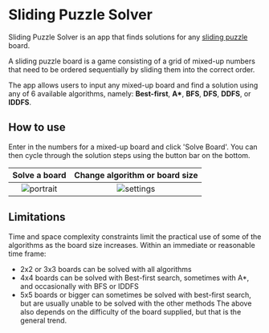 # Sliding Puzzle Solver
Sliding Puzzle Solver is an app that finds solutions for any [sliding puzzle](https://en.wikipedia.org/wiki/Sliding_puzzle) board.

A sliding puzzle board is a game consisting of a grid of mixed-up numbers that need to be ordered sequentially by sliding them into the correct order.

The app allows users to input any mixed-up board and find a solution using any of 6 available algorithms, namely: __Best-first__, __A*__, __BFS__, __DFS__, __DDFS__, or __IDDFS__.

## How to use
Enter in the numbers for a mixed-up board and click 'Solve Board'. You can then cycle through the solution steps using the button bar on the bottom.

Solve a board              |  Change algorithm or board size
:-------------------------:|:-------------------------:
![portrait](https://github.com/user-attachments/assets/944ed0c9-a62c-440e-9f48-6c252cfca56d) |  ![settings](https://github.com/user-attachments/assets/0b83bf9a-a64d-4c03-a25c-2438d37b9aea)


## Limitations
Time and space complexity constraints limit the practical use of some of the algorithms as the board size increases.
Within an immediate or reasonable time frame:
- 2x2 or 3x3 boards can be solved with all algorithms
- 4x4 boards can be solved with Best-first search, sometimes with A*, and occasionally with BFS or IDDFS
- 5x5 boards or bigger can sometimes be solved with best-first search, but are usually unable to be solved with the other methods
The above also depends on the difficulty of the board supplied, but that is the general trend.
